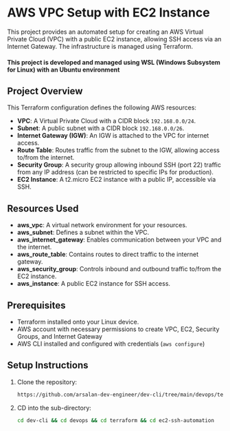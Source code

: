 
# AWS VPC Setup with EC2 Instance

This project provides an automated setup for creating an AWS Virtual Private Cloud (VPC) with a public EC2 instance, allowing SSH access via an Internet Gateway. The infrastructure is managed using Terraform.

#### This project is developed and managed using WSL (Windows Subsystem for Linux) with an Ubuntu environment

## Project Overview

This Terraform configuration defines the following AWS resources:
- **VPC**: A Virtual Private Cloud with a CIDR block `192.168.0.0/24`.
- **Subnet**: A public subnet with a CIDR block `192.168.0.0/26`.
- **Internet Gateway (IGW)**: An IGW is attached to the VPC for internet access.
- **Route Table**: Routes traffic from the subnet to the IGW, allowing access to/from the internet.
- **Security Group**: A security group allowing inbound SSH (port 22) traffic from any IP address (can be restricted to specific IPs for production).
- **EC2 Instance**: A t2.micro EC2 instance with a public IP, accessible via SSH.

## Resources Used

- **aws_vpc**: A virtual network environment for your resources.
- **aws_subnet**: Defines a subnet within the VPC.
- **aws_internet_gateway**: Enables communication between your VPC and the internet.
- **aws_route_table**: Contains routes to direct traffic to the internet gateway.
- **aws_security_group**: Controls inbound and outbound traffic to/from the EC2 instance.
- **aws_instance**: A public EC2 instance for SSH access.


## Prerequisites

- Terraform installed onto your Linux device.
- AWS account with necessary permissions to create VPC, EC2, Security Groups, and Internet Gateway
- AWS CLI installed and configured with credentials (`aws configure`)

## Setup Instructions

1. Clone the repository:
   ```bash
   https://github.com/arsalan-dev-engineer/dev-cli/tree/main/devops/terraform/ec2-ssh-automation
   ```

2. CD into the sub-directory:
    ```bash
   cd dev-cli && cd devops && cd terraform && cd ec2-ssh-automation
    ```
